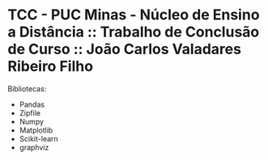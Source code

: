 # TCC - PUC Minas - Núcleo de Ensino a Distância :: Trabalho de Conclusão de Curso :: João Carlos Valadares Ribeiro Filho

Bibliotecas:

- Pandas
- Zipfile
- Numpy
- Matplotlib
- Scikit-learn
- graphviz
